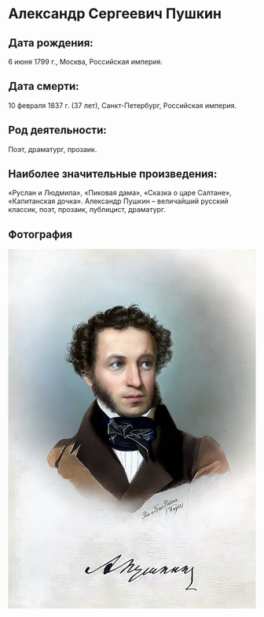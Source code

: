 # Александр Сергеевич Пушкин

## Дата рождения:
6 июня 1799 г., Москва, Российская империя.

## Дата смерти:
10 февраля 1837 г. (37 лет), Санкт-Петербург, Российская империя.

## Род деятельности:
Поэт, драматург, прозаик.

## Наиболее значительные произведения:
«Руслан и Людмила», «Пиковая дама», «Сказка о царе Салтане», «Капитанская дочка».
Александр Пушкин – величайший русский классик, поэт, прозаик, публицист, драматург.

## Фотография
![Фотография](Alexander-Pushkin-1837.jpg)